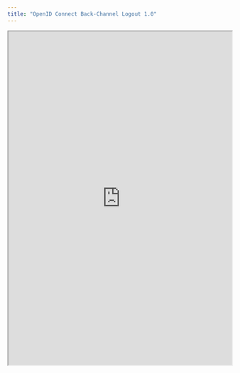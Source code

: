 ```yaml
---
title: "OpenID Connect Back-Channel Logout 1.0"
---
```



<iframe height="750" width="100%" src="https://ewelton.github.io/ktest/wiki.html#OpenID%20Connect%20Back-Channel%20Logout%201.0"></iframe>
